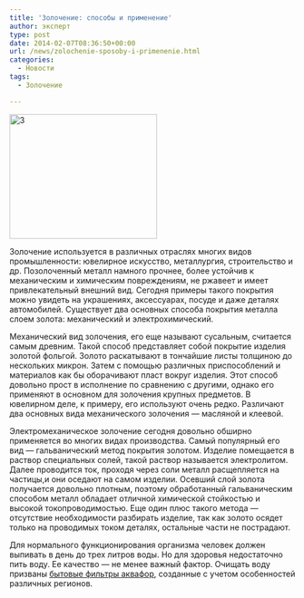 ```yaml
---
title: 'Золочение: способы и применение'
author: эксперт
type: post
date: 2014-02-07T08:36:50+00:00
url: /news/zolochenie-sposoby-i-primenenie.html
categories:
  - Новости
tags:
  - Золочение

---
```

[<img src="http://gkvodoley.com.ua/wp-content/uploads/2014/02/3.jpg" alt="3" width="260" height="220" class="alignleft size-full wp-image-771" />][1]

Золочение используется в различных отраслях многих видов промышленности: ювелирное искусство, металлургия, строительство и др. Позолоченный металл намного прочнее, более устойчив к механическим и химическим повреждениям, не ржавеет и имеет привлекательный внешний вид.<!--more--> Сегодня примеры такого покрытия можно увидеть на украшениях, аксессуарах, посуде и даже деталях автомобилей. Существует два основных способа покрытия металла слоем золота: механический и электрохимический. 

Механический вид золочения, его еще называют сусальным, считается самым древним. Такой способ представляет собой покрытие изделия золотой фольгой. Золото раскатывают в тончайшие листы толщиною до нескольких микрон. Затем с помощью различных приспособлений и материалов как бы оборачивают пласт вокруг изделия. Этот способ довольно прост в исполнение по сравнению с другими, однако его применяют в основном для золочения крупных предметов. В ювелирном деле, к примеру, его используют очень редко. Различают два основных вида механического золочения &#8212; масляной и клеевой.

Электромеханическое золочение сегодня довольно обширно применяется во многих видах производства. Самый популярный его вид &#8212; гальванический метод покрытия золотом. Изделие помещается в раствор специальных солей, такой раствор называется электролитом. Далее проводится ток, проходя через соли металл расщепляется на частицы,и они оседают на самом изделии. Осевший слой золота получается довольно плотным, поэтому обработанный гальваническим способом металл обладает отличной химической стойкостью и высокой токопроводимостью. Еще один плюс такого метода &#8212; отсутствие необходимости разбирать изделие, так как золото осядет только на проводимых током деталях, остальные части не пострадают.

Для нормального функционирования организма человек должен выпивать в день до трех литров воды. Но для здоровья недостаточно пить воду. Ее качество &#8212; не менее важный фактор. Очищать воду призваны <u>[бытовые фильтры аквафор][2]</u>, созданные с учетом особенностей различных регионов.

 [1]: http://gkvodoley.com.ua/wp-content/uploads/2014/02/3.jpg
 [2]: http://aqua-life.com.ru/bytovye-filtry/aquaphor
